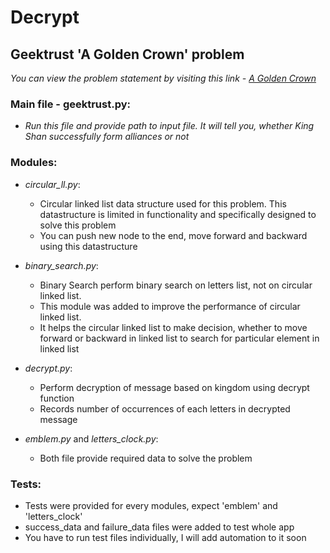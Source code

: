 # Decrypt
## Geektrust 'A Golden Crown' problem
*You can view the problem statement by visiting this link - [A Golden Crown](https://www.geektrust.in/coding-problem/backend/tame-of-thrones)*

### Main file - geektrust.py:
- *Run this file and provide path to input file. It will tell you, whether King Shan successfully form alliances or not*

### Modules:
- *circular_ll.py*:
  - Circular linked list data structure used for this problem. This datastructure is limited in functionality and specifically designed to solve this problem
  - You can push new node to the end, move forward and backward using this datastructure

- *binary_search.py*:
  - Binary Search perform binary search on letters list, not on circular linked list.
  - This module was added to improve the performance of circular linked list. 
  - It helps the circular linked list to make decision, whether to move forward or backward in linked list to search for particular element in linked list

- *decrypt.py*:
  - Perform decryption of message based on kingdom using decrypt function
  - Records number of occurrences of each letters in decrypted message

- *emblem.py* and *letters_clock.py*:
  - Both file provide required data to solve the problem
  
### Tests:
- Tests were provided for every modules, expect 'emblem' and 'letters_clock'
- success_data and failure_data files were added to test whole app
- You have to run test files individually, I will add automation to it soon
